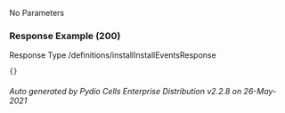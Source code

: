 






 
  


No Parameters



### Response Example (200)
Response Type /definitions/installInstallEventsResponse

```
{}
```




###### Auto generated by Pydio Cells Enterprise Distribution v2.2.8 on 26-May-2021
